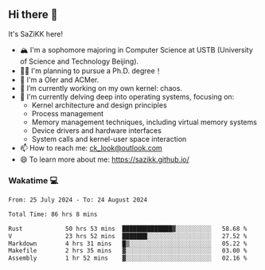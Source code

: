 ## Hi there 👋

It's SaZiKK here!

- 🏔️ I'm a sophomore majoring in Computer Science  at USTB (University of Science and Technology Beijing).
- 🧑‍🎓 I'm planning to pursue a Ph.D. degree！
- 🚀 I'm a OIer and ACMer.
- 🔭 I’m currently working on my own kernel: chaos.
- 🌱 I'm currently delving deep into operating systems, focusing on:
  - Kernel architecture and design principles
  - Process management
  - Memory management techniques, including virtual memory systems
  - Device drivers and hardware interfaces
  - System calls and kernel-user space interaction
- 📫 How to reach me: ck_look@outlook.com
- 😄 To learn more about me: https://sazikk.github.io/

  
<!--
**SaZiKK/SaZiKK** is a ✨ _special_ ✨ repository because its `README.md` (this file) appears on your GitHub profile.

Here are some ideas to get you started:

- 🔭 I’m currently working on ...
- 🌱 I’m currently learning ...
- 👯 I’m looking to collaborate on ...
- 🤔 I’m looking for help with ...
- 💬 Ask me about ...
- 📫 How to reach me: ...
- 😄 Pronouns: ...
- ⚡ Fun fact: ...
-->

### Wakatime 💻

<!--START_SECTION:waka-->

```txt
From: 25 July 2024 - To: 24 August 2024

Total Time: 86 hrs 8 mins

Rust            50 hrs 53 mins  ██████████████▓░░░░░░░░░░   58.68 %
V               23 hrs 52 mins  ███████░░░░░░░░░░░░░░░░░░   27.52 %
Markdown        4 hrs 31 mins   █▒░░░░░░░░░░░░░░░░░░░░░░░   05.22 %
Makefile        2 hrs 35 mins   ▓░░░░░░░░░░░░░░░░░░░░░░░░   03.00 %
Assembly        1 hr 52 mins    ▓░░░░░░░░░░░░░░░░░░░░░░░░   02.16 %
```

<!--END_SECTION:waka-->
